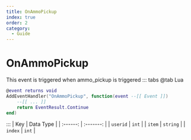 ```yaml
---
title: OnAmmoPickup
index: true
order: 2
category:
  - Guide
---
```


# OnAmmoPickup
This event is triggered when ammo_pickup is triggered
::: tabs
@tab Lua
```lua
@event returns void
AddEventHandler("OnAmmoPickup", function(event --[[ Event ]])
    --[[ ... ]]
    return EventResult.Continue
end)
```

:::
|    Key   | Data Type |
| :------: | :-------: |
| `userid` |   `int`   |
|  `item`  |  `string` |
|  `index` |   `int`   |